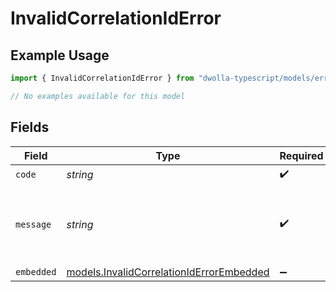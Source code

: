 # InvalidCorrelationIdError

## Example Usage

```typescript
import { InvalidCorrelationIdError } from "dwolla-typescript/models/errors";

// No examples available for this model
```

## Fields

| Field                                                                                         | Type                                                                                          | Required                                                                                      | Description                                                                                   | Example                                                                                       |
| --------------------------------------------------------------------------------------------- | --------------------------------------------------------------------------------------------- | --------------------------------------------------------------------------------------------- | --------------------------------------------------------------------------------------------- | --------------------------------------------------------------------------------------------- |
| `code`                                                                                        | *string*                                                                                      | :heavy_check_mark:                                                                            | N/A                                                                                           | ValidationError                                                                               |
| `message`                                                                                     | *string*                                                                                      | :heavy_check_mark:                                                                            | N/A                                                                                           | Validation error(s) present. See embedded errors list for more details.                       |
| `embedded`                                                                                    | [models.InvalidCorrelationIdErrorEmbedded](../../models/invalidcorrelationiderrorembedded.md) | :heavy_minus_sign:                                                                            | N/A                                                                                           |                                                                                               |